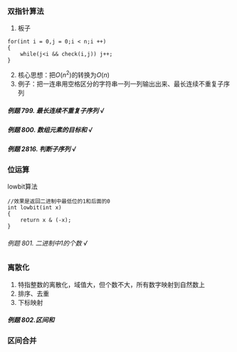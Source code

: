 ### 双指针算法
1. 板子
```
for(int i = 0,j = 0;i < n;i ++)
{
	while(j<i && check(i,j)) j++;
}
```
2. 核心思想：把$O(n^2)$的转换为$O(n)$
3. 例子：把一连串用空格区分的字符串一列一列输出出来、最长连续不重复子序列

##### 例题 799. 最长连续不重复子序列  √
##### 例题 800. 数组元素的目标和  √
##### 例题 2816. 判断子序列 √

### 位运算
lowbit算法
```
//效果是返回二进制中最低位的1和后面的0
int lowbit(int x)
{
	return x & (-x);
}
```
###### 例题 801. 二进制中1的个数 √

### 离散化
1. 特指整数的离散化，域值大，但个数不大，所有数字映射到自然数上
2. 排序、去重
3. 下标映射

##### 例题 802.区间和

### 区间合并
